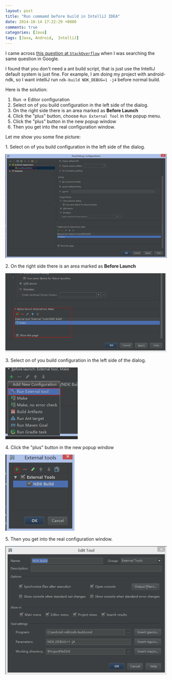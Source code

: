 ```yaml
---
layout: post
title: "Run commamd before build in IntelliJ IDEA"
date: 2014-10-14 17:22:29 +0800
comments: true
categories: [Java]
tags: [Java, Android,  IntelliJ]
---
```


I came across [this question at `StackOverflow`][0] when I was searching the same question in Google. 

I found that you don't need a ant build script, that is just use the IntelliJ default system is just fine. For example, I am doing my project with android-ndk, so I want intelliJ run `ndk-build NDK_DEBUG=1 -j4` before normal build.
 <!--more-->

Here is the solution:

 1. Run -> Editor configuration
 2. Select on of you build configuration in the left side of the dialog.
 3. On the right side there is an area marked as **Before Launch**
 4. Click the "plus" button, choose `Run External Tool` in the popup menu.
 5. Click the "plus" button in the new popup window
 6. Then you get into the real configuration window.

Let me show you some fine picture:

1\. Select on of you build configuration in the left side of the dialog. 

![Select on of you build configuration in the left side of the dialog.][1]

2\. On the right side there is an area marked as **Before Launch**  

![On the right side there is an area marked as **Before Launch** ][2]

3\. Select on of you build configuration in the left side of the dialog. 

 ![enter image description here][3]

4\. Click the "plus" button in the new popup window 

![Click the "plus" button in the new popup window][4]

5\. Then you get into the real configuration window. 

![Then you get into the real configuration window.][5]


[0]: http://stackoverflow.com/questions/8380693/run-e-g-calc-exe-before-build-in-intellij-with-android-projects
[1]: /assets/storage/run_commamd_before_build_in_intellij/step1.png
[2]: /assets/storage/run_commamd_before_build_in_intellij/step2.png
[3]: /assets/storage/run_commamd_before_build_in_intellij/step3.png
[4]: /assets/storage/run_commamd_before_build_in_intellij/step4.png
[5]: /assets/storage/run_commamd_before_build_in_intellij/step5.png

